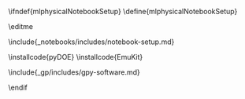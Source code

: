 \ifndef{mlphysicalNotebookSetup}
\define{mlphysicalNotebookSetup}

\editme


\include{_notebooks/includes/notebook-setup.md}

\installcode{pyDOE}
\installcode{EmuKit}

\include{_gp/includes/gpy-software.md}

\endif
